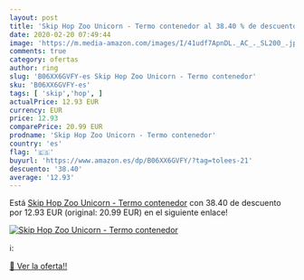 ```yaml
---
layout: post
title: 'Skip Hop Zoo Unicorn - Termo contenedor al 38.40 % de descuento'
date: 2020-02-20 07:49:44
image: 'https://m.media-amazon.com/images/I/41udf7ApnDL._AC_._SL200_.jpg'
comments: true
category: ofertas
author: ring
slug: 'B06XX6GVFY-es Skip Hop Zoo Unicorn - Termo contenedor'
sku: 'B06XX6GVFY-es'
tags: [ 'skip','hop', ]
actualPrice: 12.93 EUR
currency: EUR
price: 12.93
comparePrice: 20.99 EUR
prodname: 'Skip Hop Zoo Unicorn - Termo contenedor'
country: 'es'
flag: '🇪🇸'
buyurl: 'https://www.amazon.es/dp/B06XX6GVFY/?tag=tolees-21'
descuento: '38.40'
average: '12.93'
---
```


Está [Skip Hop Zoo Unicorn - Termo contenedor](https://www.amazon.es/dp/B06XX6GVFY/?tag=tolees-21) con 38.40 de descuento por 12.93 EUR (original: 20.99 EUR) en el siguiente enlace!

[![Skip Hop Zoo Unicorn - Termo contenedor](https://m.media-amazon.com/images/I/41udf7ApnDL._AC_._SL200_.jpg)](https://www.amazon.es/dp/B06XX6GVFY/?tag=tolees-21)

ℹ️:


[🛒 Ver la oferta!!](https://www.amazon.es/dp/B06XX6GVFY/?tag=tolees-21)
